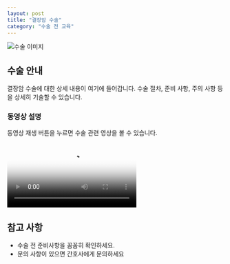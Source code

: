 ```yaml
---
layout: post
title: "결장암 수술"
category: "수술 전 교육"
---
```


![수술 이미지](/assets/images/colon_surgery.jpg)

## 수술 안내

결장암 수술에 대한 상세 내용이 여기에 들어갑니다. 수술 절차, 준비 사항, 주의 사항 등을 상세히 기술할 수 있습니다.

### 동영상 설명

동영상 재생 버튼을 누르면 수술 관련 영상을 볼 수 있습니다.

<video controls poster="/assets/images/video_thumbnail.jpg">
  <source src="/assets/videos/colon_surgery.mp4" type="video/mp4">
  해당 브라우저는 동영상을 지원하지 않습니다.
</video>

## 참고 사항

- 수술 전 준비사항을 꼼꼼히 확인하세요.
- 문의 사항이 있으면 간호사에게 문의하세요

